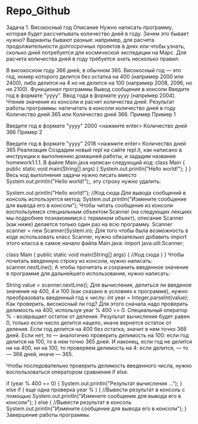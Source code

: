 # Repo_Github
Задача 1. Високосный год
Описание
Нужно написать программу, которая будет рассчитывать количество дней в году. Зачем это бывает нужно? Варианты бывают разные: например, для расчета продолжительности долгосрочных проектов в днях или чтобы узнать, сколько дней потребуется для космической экспедиции на Марс. Для расчета количества дней в году требуется знать несколько правил:

В високосном году 366 дней, в обычном 365.
Високосный год — это год, номер которого делится без остатка на 400 (например 2000 или 2400), либо делится на 4 но не делится на 100 (например 2008, 2096, но не 2100).
Функционал программы
Вывод сообщения в консоли Введите год в формате "yyyy".
Ввод года в формате yyyy (например 2004).
Чтение значения из консоли и расчет количества дней.
Результат работы программы: напечатать в консоли количество дней в году Количество дней 365 или Количество дней 366.
Пример
Пример 1

Введите год в формате "yyyy"
2000 <нажмите enter>
Количество дней 366
Пример 2

Введите год в формате "yyyy"
2018 <нажмите enter>
Количество дней 365
Реализация
Создадим новый repl на сайте repl.it, как написано в инструкции к выполнению домашней работы, и зададим название homework1.1.1.
В файле Main.java написан следующий код:
class Main {
    public static void main(String[] args) {
        System.out.println("Hello world!");
    }
}
Весь код выполнения задачи нужно писать вместо System.out.println("Hello world!");, эту строку нужно удалить:

System.out.println("Hello world!"); //Код сюда
Для вывода сообщений в консоль используется метод:
System.out.println("Измените сообщение для вывода его в консоли");
Чтобы читать сообщения из консоли воспользуемся специальным объектом Scanner (на следующих лекциях мы подробнее познакомимся с термином объект), описание Scanner (как ниже) делается только один раз на всю программу.
Scanner scanner = new Scanner(System.in);
Для того чтобы была возможность в коде использовать класс Scanner, нужно обязательно добавить import этого класса в самое начало файла Main.java:
import java.util.Scanner;

class Main {
    public static void main(String[] args) {
        //Код сюда
    }
}
Чтобы почитать введенную строку из консоли, нужно написать:
scanner.nextLine();
А чтобы прочитать и сохранить введенное значение в программе для дальнейшего использования, нужно написать:

String value = scanner.nextLine();
Для вычисления, делиться ли введеное значение на 400, 4 и 100 (как сказано в условиях к программе), нужно преобразовать введенный год к числу:
int year = Integer.parseInt(value);
Как проверить, високосный ли год? Для этого сначала надо проверить делимость на 400, используя year % 400 == 0. Специальный оператор % - возвращает остаток от деления. Результат вычисления будет равен 0, только если число делится нацело, иначе вернется остаток от деления. Если год делится на 400 без остатка, значит в нем точно 366 дней. Если нет, то — аналогично проверить делимость на 100: если год делится на 100, то в нем точно 365 дней. И наконец, если год не делится ни на 400, ни на 100, то проверяем делимость на 4: если делится, — то — 366 дней, иначе — 365.

Чтобы последовательно проверить делимость введенного числа, нужно воспользоваться оператором сравнения if else.

if (year % 400 == 0) {
    System.out.println("Результат вычисления ...");
} else if ( еще одна проверка year % ) {
    //Вывести результат в консоль с помощью System.out.println("Измените сообщение для вывода его в консоли");
} else {
    //Вывести результат в консоль System.out.println("Измените сообщение для вывода его в консоли");
}
Завершение работы программы.
